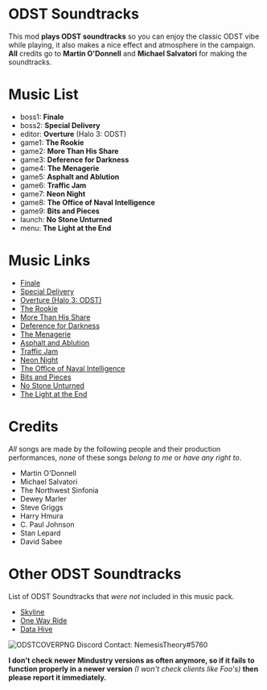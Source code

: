 # ODST Soundtracks
This mod **plays ODST soundtracks** so you can enjoy the classic ODST vibe while playing, it also makes a nice effect and atmosphere in the campaign. **All** credits go to **Martin O'Donnell** and **Michael Salvatori** for making the soundtracks.

# Music List
- boss1: **Finale**
- boss2: **Special Delivery**
- editor: **Overture** (Halo 3: ODST)
- game1: **The Rookie**
- game2: **More Than His Share**
- game3: **Deference for Darkness**
- game4: **The Menagerie**
- game5: **Asphalt and Ablution**
- game6: **Traffic Jam**
- game7: **Neon Night**
- game8: **The Office of Naval Intelligence**
- game9: **Bits and Pieces**
- launch: **No Stone Unturned**
- menu: **The Light at the End**

# Music Links
- [Finale](https://www.youtube.com/watch?v=6-jmPBuoQM4)
- [Special Delivery](https://www.youtube.com/watch?v=RGkcDA9dbnk)
- [Overture (Halo 3: ODST)](https://www.youtube.com/watch?v=4kCP-ffSdfU)
- [The Rookie](https://www.youtube.com/watch?v=6qTpwMlqeLU)
- [More Than His Share](https://www.youtube.com/watch?v=eoCBogeAnS4)
- [Deference for Darkness](https://www.youtube.com/watch?v=gsG8qffiDk8)
- [The Menagerie](https://www.youtube.com/watch?v=loP4MI028Pw)
- [Asphalt and Ablution](https://www.youtube.com/watch?v=fOl3oW4wp-o)
- [Traffic Jam](https://www.youtube.com/watch?v=GfxL_ljHPF0)
- [Neon Night](https://www.youtube.com/watch?v=JO7na0EtB0A)
- [The Office of Naval Intelligence](https://www.youtube.com/watch?v=lzmjEj2HF14)
- [Bits and Pieces](https://www.youtube.com/watch?v=EmGQpuvSCvM)
- [No Stone Unturned](https://www.youtube.com/watch?v=e9QWfGS9TgE)
- [The Light at the End](https://www.youtube.com/watch?v=99HjuHV-yMk)

# Credits
*All* songs are made by the following people and their production performances, *none* of these songs *belong to me* or *have any right to*.
- Martin O'Donnell
- Michael Salvatori
- The Northwest Sinfonia
- Dewey Marler
- Steve Griggs
- Harry Hmura
- C. Paul Johnson
- Stan Lepard
- David Sabee

# Other ODST Soundtracks
List of ODST Soundtracks that _were not_ included in this music pack.
- [Skyline](https://www.youtube.com/watch?v=iJDzP5aGCoU)
- [One Way Ride](https://www.youtube.com/watch?v=QdwvG9Lr1Yc)
- [Data Hive](https://www.youtube.com/watch?v=49sXWfZidAU)

![ODSTCOVERPNG](https://user-images.githubusercontent.com/89642216/139625324-a7722c90-175c-4d40-85f6-4bd61eb5ba27.png)
Discord Contact: NemesisTheory#5760

**I don't check newer Mindustry versions as often anymore, so if it fails to function properly in a newer version** _(I won't check clients like Foo's)_ **then please report it immediately.**
